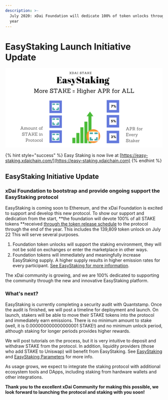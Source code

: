```yaml
---
description: >-
  July 2020: xDai Foundation will dedicate 100% of token unlocks through end of
  year
---
```


# EasyStaking Launch Initiative Update

![](<../../../.gitbook/assets/Red Blue White Circle French Bastille Day Twitter Post (2).png>)

{% hint style="success" %}
Easy Staking is now live at [https://easy-staking.xdaichain.com/](https://easy-staking.xdaichain.com)
{% endhint %}

## EasyStaking Initiative Update&#x20;

### xDai **F**oundation to bootstrap and provide ongoing support the EasyStaking protocol

EasyStaking is coming soon to Ethereum, and the xDai Foundation is excited to support and develop this new protocol. To show our support and dedication from the start, **the foundation will devote 100% of all STAKE tokens **received [through the token release schedule](../../../for-stakers/stake-token/stake-token-distribution/token-release-schedule.md#foundation-reward) to the protocol through the end of the year. This includes the 139,809 token unlock on July 22 This will serve several purposes.&#x20;

1. Foundation token unlocks will support the staking environment, they will not be sold on exchanges or enter the marketplace in other ways.
2. Foundation tokens will immediately and meaningfully increase EasyStaking supply. A higher supply results in higher emission rates for every participant. [See EasyStaking for more information](../../../for-stakers/easy-staking/).

The xDai community is growing, and we are 100% dedicated to supporting the community through the new and innovative EasyStaking platform. &#x20;

### What's next?

EasyStaking is currently completing a security audit with Quantstamp. Once the audit is finished, we will post a timeline for deployment and launch. On launch, stakers will be able to move their STAKE tokens into the protocol and immediately earn emissions. There is no minimum amount to stake (well, it is 0.000000000000000001 STAKE!) and no minimum unlock period, although staking for longer periods provides higher rewards.

We will post tutorials on the process, but it is very intuitive to deposit and withdraw STAKE from the protocol. In addition, liquidity providers (those who add STAKE to Uniswap) will benefit from EasyStaking. See [EasyStaking](../../../for-stakers/easy-staking/) and [EasyStaking Parameters](../../../for-stakers/easy-staking/easy-staking-parameters.md) for more info.&#x20;

As usage grows, we expect to integrate the staking protocol with additional ecosystem tools and DApps, including staking from hardware wallets and other integrations.&#x20;

**Thank you to the excellent xDai Community for making this possible, we look forward to launching the protocol and staking with you soon!**
